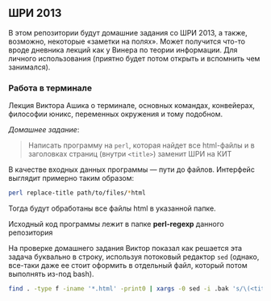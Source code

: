 ## ШРИ 2013

В этом репозитории будут домашние задания со ШРИ 2013, а также, возможно, некоторые «заметки на полях». Может получится что-то вроде дневника лекций как у Винера по теории информации. Для личного использования (приятно будет потом открыть и вспомнить чем занимался).

### Работа в терминале

Лекция Виктора Ашика о терминале, основных командах, конвейерах, философии юникс, переменных окружения и тому подобном.

*Домашнее задание*:

> Написать программу на `perl`, которая найдет все html-файлы и в заголовках страниц (внутри `<title>`) заменит ШРИ на КИТ

В качестве входных данных программы — пути до файлов. Интерфейс выглядит примерно таким образом:

```bash
perl replace-title path/to/files/*html
```

Тогда будут обработаны все файлы html в указанной папке.

Исходный код программы лежит в папке **perl-regexp** данного репозитория

На проверке домашнего задания Виктор показал как решается эта задача буквально в строку, используя потоковый редактор `sed` (однако, все-таки даже ее стоит оформить в отдельный файл, который потом выполнять из-под bash).

```bash
find . -type f -iname '*.html' -print0 | xargs -0 sed -i .bak 's/\(<title>.*\)ШРИ\(.*<\/title>\)/\1КИТ\2/'
```

